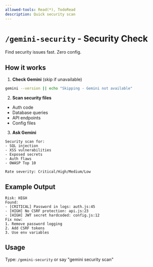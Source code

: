 ```yaml
---
allowed-tools: Read(*), TodoRead
description: Quick security scan
---
```


# `/gemini-security` - Security Check

Find security issues fast. Zero config.

## How it works

1. **Check Gemini** (skip if unavailable)
```bash
gemini --version || echo "Skipping - Gemini not available"
```

2. **Scan security files**
- Auth code
- Database queries
- API endpoints
- Config files

3. **Ask Gemini**
```
Security scan for:
- SQL injection
- XSS vulnerabilities
- Exposed secrets
- Auth flaws
- OWASP Top 10

Rate severity: Critical/High/Medium/Low
```

## Example Output
```
Risk: HIGH
Found:
- [CRITICAL] Password in logs: auth.js:45
- [HIGH] No CSRF protection: api.js:23
- [HIGH] JWT secret hardcoded: config.js:12
Fix now:
1. Remove password logging
2. Add CSRF tokens
3. Use env variables
```

## Usage
Type: `/gemini-security` or say "gemini security scan"